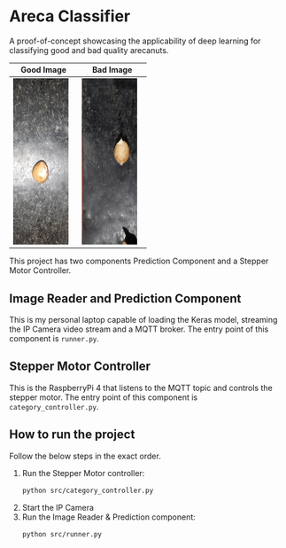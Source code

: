 # Areca Classifier
A proof-of-concept showcasing the applicability of deep learning for classifying good and bad quality arecanuts.  


| Good Image    | Bad Image    |
| - | - |
| <img src="sample_data/img_good/good-20201125_210407.mp4-135.jpeg" alt="Good Image" style="float: center; margin-right: 10px;" width="100" height="300" /> | <img src="sample_data/img_bad/bad-20201123_205649.mp4-117.jpeg" alt="Bad Image" style="float: center; margin-right: 10px;" width="100" height="300" />|


This project has two components Prediction Component and a Stepper Motor Controller.

## Image Reader and Prediction Component
This is my personal laptop capable of loading the Keras model, streaming the IP Camera video stream and a MQTT broker.
The entry point of this component is `runner.py`.

## Stepper Motor Controller
This is the RaspberryPi 4 that listens to the MQTT topic and controls the stepper motor.
The entry point of this component is `category_controller.py`.

## How to run the project
Follow the below steps in the exact order.

1. Run the Stepper Motor controller:
    ```bash
    python src/category_controller.py
    ```
2. Start the IP Camera
3. Run the Image Reader & Prediction component:
    ```bash
    python src/runner.py
    ```